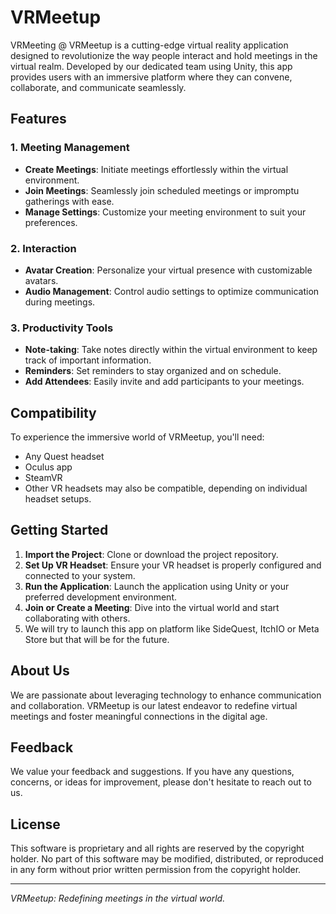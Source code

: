 # VRMeetup

VRMeeting @ VRMeetup is a cutting-edge virtual reality application designed to revolutionize the way people interact and hold meetings in the virtual realm. Developed by our dedicated team using Unity, this app provides users with an immersive platform where they can convene, collaborate, and communicate seamlessly.

## Features

### 1. Meeting Management
- **Create Meetings**: Initiate meetings effortlessly within the virtual environment.
- **Join Meetings**: Seamlessly join scheduled meetings or impromptu gatherings with ease.
- **Manage Settings**: Customize your meeting environment to suit your preferences.

### 2. Interaction
- **Avatar Creation**: Personalize your virtual presence with customizable avatars.
- **Audio Management**: Control audio settings to optimize communication during meetings.

### 3. Productivity Tools
- **Note-taking**: Take notes directly within the virtual environment to keep track of important information.
- **Reminders**: Set reminders to stay organized and on schedule.
- **Add Attendees**: Easily invite and add participants to your meetings.

## Compatibility

To experience the immersive world of VRMeetup, you'll need:
- Any Quest headset
- Oculus app
- SteamVR
- Other VR headsets may also be compatible, depending on individual headset setups.

## Getting Started

1. **Import the Project**: Clone or download the project repository.
2. **Set Up VR Headset**: Ensure your VR headset is properly configured and connected to your system.
3. **Run the Application**: Launch the application using Unity or your preferred development environment.
4. **Join or Create a Meeting**: Dive into the virtual world and start collaborating with others.
0. We will try to launch this app on platform like SideQuest, ItchIO or Meta Store but that will be for the future.

## About Us

We are passionate about leveraging technology to enhance communication and collaboration. VRMeetup is our latest endeavor to redefine virtual meetings and foster meaningful connections in the digital age.

## Feedback

We value your feedback and suggestions. If you have any questions, concerns, or ideas for improvement, please don't hesitate to reach out to us.

## License

This software is proprietary and all rights are reserved by the copyright holder. No part of this software may be modified, distributed, or reproduced in any form without prior written permission from the copyright holder.

---

*VRMeetup: Redefining meetings in the virtual world.*
